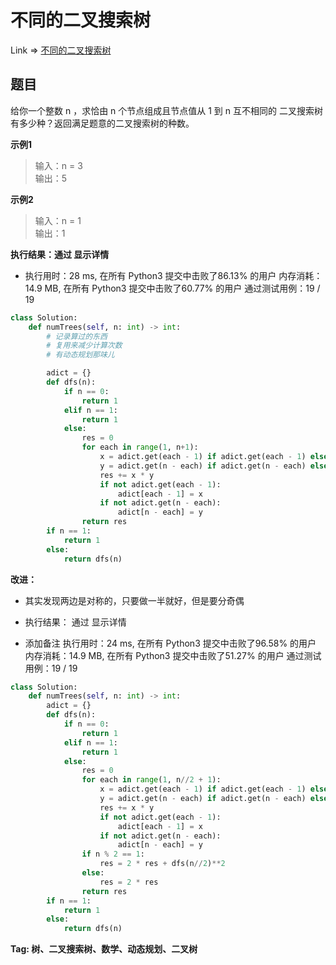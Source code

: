 # 不同的二叉搜索树  

Link => [不同的二叉搜索树](https://leetcode-cn.com/problems/unique-binary-search-trees/)

## 题目
给你一个整数 n ，求恰由 n 个节点组成且节点值从 1 到 n 互不相同的 二叉搜索树 有多少种？返回满足题意的二叉搜索树的种数。

**示例1**
>输入：n = 3<br />
>输出：5<br />

**示例2**
>输入：n = 1<br />
>输出：1<br />

**执行结果：通过 显示详情**

- 执行用时：28 ms, 在所有 Python3 提交中击败了86.13% 的用户
内存消耗：14.9 MB, 在所有 Python3 提交中击败了60.77% 的用户
通过测试用例：19 / 19

```python
class Solution:
    def numTrees(self, n: int) -> int:
        # 记录算过的东西
        # 复用来减少计算次数
        # 有动态规划那味儿

        adict = {}
        def dfs(n):
            if n == 0:
                return 1
            elif n == 1:
                return 1
            else:
                res = 0
                for each in range(1, n+1):
                    x = adict.get(each - 1) if adict.get(each - 1) else dfs(each - 1)
                    y = adict.get(n - each) if adict.get(n - each) else dfs(n - each)
                    res += x * y
                    if not adict.get(each - 1):
                        adict[each - 1] = x
                    if not adict.get(n - each):
                        adict[n - each] = y
                return res
        if n == 1:
            return 1
        else:
            return dfs(n)
```
**改进：**

- 其实发现两边是对称的，只要做一半就好，但是要分奇偶

- 执行结果：
通过
显示详情

- 添加备注
执行用时：24 ms, 在所有 Python3 提交中击败了96.58% 的用户
内存消耗：14.9 MB, 在所有 Python3 提交中击败了51.27% 的用户
通过测试用例：19 / 19

```python
class Solution:
    def numTrees(self, n: int) -> int:
        adict = {}
        def dfs(n):
            if n == 0:
                return 1
            elif n == 1:
                return 1
            else:
                res = 0
                for each in range(1, n//2 + 1):
                    x = adict.get(each - 1) if adict.get(each - 1) else dfs(each - 1)
                    y = adict.get(n - each) if adict.get(n - each) else dfs(n - each)
                    res += x * y
                    if not adict.get(each - 1):
                        adict[each - 1] = x
                    if not adict.get(n - each):
                        adict[n - each] = y
                if n % 2 == 1:
                    res = 2 * res + dfs(n//2)**2
                else:
                    res = 2 * res
                return res
        if n == 1:
            return 1
        else:
            return dfs(n)
```
**Tag: 树、二叉搜索树、数学、动态规划、二叉树**
